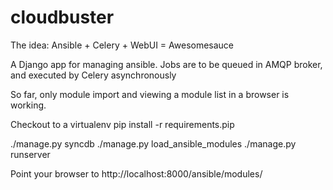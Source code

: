 cloudbuster
===========
The idea:
Ansible + Celery + WebUI = Awesomesauce

A Django app for managing ansible. Jobs are to be queued in AMQP broker, and executed by Celery asynchronously

So far, only module import and viewing a module list in a browser is working. 

Checkout to a virtualenv
pip install -r requirements.pip

./manage.py syncdb
./manage.py load_ansible_modules
./manage.py runserver

Point your browser to http://localhost:8000/ansible/modules/

